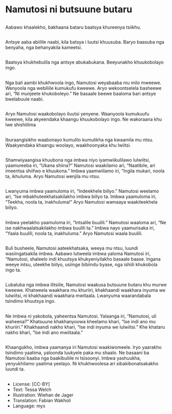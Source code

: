 # Namutosi ni butsuune butaru

##
Aabawo khaalekho, bakhaana
bataru baatsya khureenya tsiikhu.

##
Antsye aaba abiilile naabi, kila
batsya i luutsi khuusuba.
Baryo baasuba nga benyaha, nga
behanyakila kameetsi.

##
Baatsya khukhebulila nga antsye
abukabukana.
Beeyunakho khuukobolayo ingo.

##
Nga bali aambi khukhwoola ingo,
Namutosi weyabaaba mu milo
mweewe. Wenyoola nga webiliile
kumukufu kweewe. Aryo
wekoontselela basheewe ari, “Ni
munjeete khukoboleyo.” Ne basaale
beewe baaloma bari antsye
bwelabuule naabi.

##
Aryo Namutosi waakobolayo iluutsi
yenyene.
Waanyoola kumukuufu kweewe, kila
akyeendaka khaangu khuukobolayo
ingo.
Ne wakoraana khu lwe shishiilima

##
Iburaangisikho waabonayo kumulilo
kumulikha nga kwaamila mu ntsu.
Waakyendaka khaangu woolayo,
waakhoonyaka khu lwiitsi.

##
Shamwiyaangisa khuubona nga
imbwa niyo iyamwiikulilawo
lulwiitsi, yaamureeba iri, “Ukana
shiina?”
Namutosi waakilamo ari, “Naatibile,
ari imeentsa shiifwo e khuukona.”
Imbwa yaamwiilamo iri, “Ingila
mukari, noola ta, ikhuluma.
Aryo Namutosi wenjila mu ntsu.

##
Lwanyuma imbwa yaamuloma iri,
“Indeekhele biilyo.”
Namutosi weelamo ari, “Ise
mbakhuteekhatsakilakho imbwa
biilyo ta.
Imbwa yaamuloma iri, “Teekha,
noola ta, inakhuluma!”
Aryo Namutosi wamaaya
waakiteekhela biilyo.

##
Imbwa yeelakho yaamuloma iri,
“Intsalile buulili.”
Namutosi waaloma ari, “Ne ise
nakhwaalatsakilakho imbwa buulili
ta.”
Imbwa nayo yaamurisaka iri, “Yaala
buulili, noola ta, inakhuluma.” Aryo
Namutosi waala buulili.

##
Buli busheele, Namutosi
aateekhatsaka, weeya mu ntsu,
luundi wasiingatsakila imbwa.
Aabawo lutweela imbwa yaloma
Namutosi iri, “Namutosi, shaleelo
indi khuutsya khukyeniyilakho
basaale baase. Ingana weeye intsu,
uteekhe biilyo, usiinge bibiindu
byase, nga ishiili khukobola ingo ta.

##
Lubaluba nga imbwa ilitsiile,
Namutosi waakusa butsuune butaru
khu murwe kweewe. Khatweela
waakhara mu khuriiri, khakhaandi
waakhara inyuma we lulwiitsi, ni
khakhaandi waakhara mwitaala.
Lwanyuma waarandabala tsindimo
khuutsya ingo.

##
Ne imbwa ni yakobola, yaheentsa
Namutosi. Yalaanga iri, “Namutosi,
uli waheena?”
Khatsuune khakhanyoowa
kheelamo khari, “Ise indi ano mu
khuriiri.” Khakhaandi nakho khari,
“Ise indi inyuma we lulwiitsi.” Khe
khataru nakho khari, “Ise indi ano
mwiitaala.”

##
Khaangukho, imbwa yaamanya iri
Namutosi waakiwomeele. Iryo
yaarakho tsindimo yaatima,
yaloonda luukyele paka mu shaalo.
Ne basaani ba Namutosi baaba nga
baakibuliile ni tsisoonyi. Imbwa
yashuukha, yenyukhilamo yaatima
yeelayo. Ni khukhwoolesa ari
sibakibonatsakakho luundi ta.

##
* License: [CC-BY]
* Text: Tessa Welch
* Illustration: Wiehan de Jager
* Translation: Fabian Wakholi
* Language: myx
